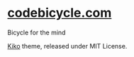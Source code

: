 # [codebicycle.com](http://www.codebicycle.com)

Bicycle for the mind

[Kiko](http://github.com/gfjaru/Kiko) theme, released under MIT License.
